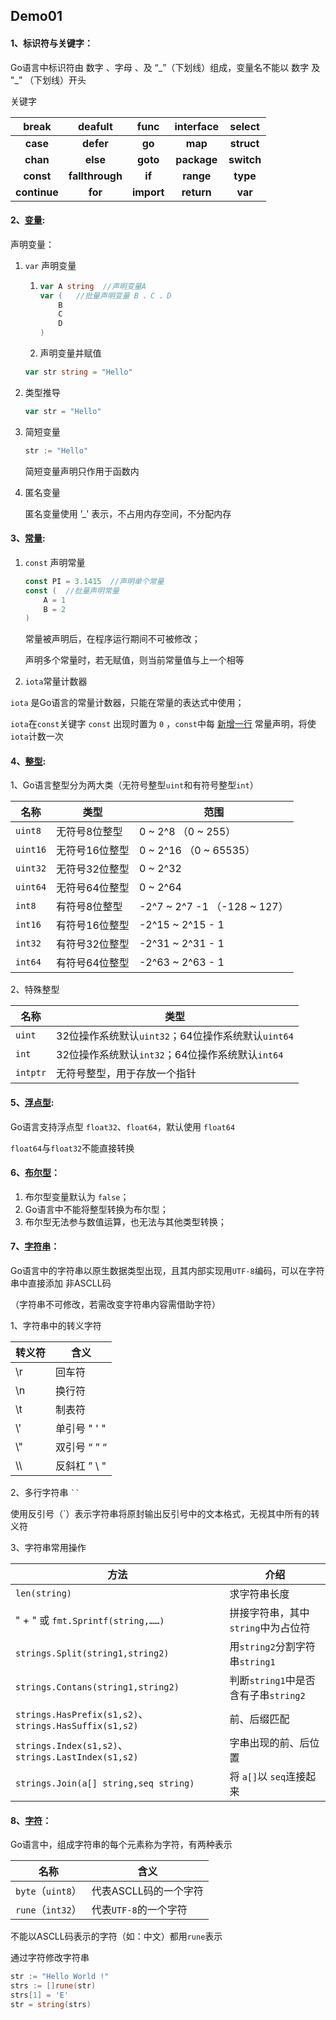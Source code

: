 ## Demo01

#### 1、标识符与关键字：

Go语言中标识符由 数字 、字母 、及 “\_”（下划线）组成，变量名不能以 数字 及 "\_” （下划线）开头

关键字

|  **break**   |   **deafult**   |  **func**  | **interface** | **select** |
| :----------: | :-------------: | :--------: | :-----------: | :--------: |
|   **case**   |    **defer**    |   **go**   |    **map**    | **struct** |
|   **chan**   |    **else**     |  **goto**  |  **package**  | **switch** |
|  **const**   | **fallthrough** |   **if**   |   **range**   |  **type**  |
| **continue** |     **for**     | **import** |  **return**   |  **var**   |

#### 2、[变量](VAR/main.go):

声明变量：

1. `var` 声明变量

   1. ```go
      var A string  //声明变量A
      var (   //批量声明变量 B 、C 、D
          B
          C
          D
      )
      ```

   2. 声明变量并赋值

   ```go
   var str string = "Hello"
   ```

2. 类型推导

   ```GO
   var str = "Hello"
   ```

3. 简短变量

   ```go
   str := "Hello"
   ```

   简短变量声明只作用于函数内

4. 匿名变量

   匿名变量使用 ’_' 表示，不占用内存空间，不分配内存

#### 3、[常量](CONST/main.go):

1. `const` 声明常量

   ```go
   const PI = 3.1415  //声明单个常量
   const (  //批量声明常量
       A = 1
       B = 2
   )
   ```

   常量被声明后，在程序运行期间不可被修改；

   声明多个常量时，若无赋值，则当前常量值与上一个相等

2. `iota`常量计数器

`iota` 是Go语言的常量计数器，只能在常量的表达式中使用；

`iota`在`const`关键字 `const` 出现时置为 `0` ，`const`中每  <u>新增一行</u>  常量声明，将使`iota`计数一次

#### 4、[整型](INT/main.go):

1、Go语言整型分为两大类（无符号整型`uint`和有符号整型`int`）

| 名称     | 类型           | 范围                         |
| -------- | -------------- | ---------------------------- |
| `uint8`  | 无符号8位整型  | 0 ~ 2^8  （0 ~ 255）         |
| `uint16` | 无符号16位整型 | 0 ~ 2^16 （0 ~ 65535）       |
| `uint32` | 无符号32位整型 | 0 ~ 2^32                     |
| `uint64` | 无符号64位整型 | 0 ~ 2^64                     |
| `int8`   | 有符号8位整型  | -2^7 ~ 2^7 -1 （-128 ~ 127） |
| `int16`  | 有符号16位整型 | -2^15 ~ 2^15 - 1             |
| `int32`  | 有符号32位整型 | -2^31 ~ 2^31 - 1             |
| `int64`  | 有符号64位整型 | -2^63 ~ 2^63 - 1             |

2、特殊整型

| 名称     | 类型                                               |
| -------- | -------------------------------------------------- |
| `uint`   | 32位操作系统默认`uint32`；64位操作系统默认`uint64` |
| `int`    | 32位操作系统默认`int32`；64位操作系统默认`int64`   |
| `intptr` | 无符号整型，用于存放一个指针                       |

#### 5、[浮点型](FLOAT/main.go):

Go语言支持浮点型 `float32`、`float64`，默认使用 `float64`

`float64`与`float32`不能直接转换

#### 6、[布尔型](BOOL/main.go)：

1. 布尔型变量默认为 `false`；
2. Go语言中不能将整型转换为布尔型；
3. 布尔型无法参与数值运算，也无法与其他类型转换；

#### 7、[字符串](STRING/main.go)：

Go语言中的字符串以原生数据类型出现，且其内部实现用`UTF-8`编码，可以在字符串中直接添加 非ASCLL码

（字符串不可修改，若需改变字符串内容需借助字符）

1、字符串中的转义字符

| 转义符 | 含义            |
| ------ | --------------- |
| \\r    | 回车符          |
| \\n    | 换行符          |
| \\t    | 制表符          |
| \\'    | 单引号  "  '  " |
| \\\"   | 双引号  “  ” “  |
| \\\    | 反斜杠  ”  \  " |

2、多行字符串  ` `` `

使用反引号（`）表示字符串将原封输出反引号中的文本格式，无视其中所有的转义符

3、字符串常用操作

| 方法                                                   | 介绍                                 |
| ------------------------------------------------------ | ------------------------------------ |
| `len(string)`                                          | 求字符串长度                         |
| " + " 或 `fmt.Sprintf(string,……)`                      | 拼接字符串，其中`string`中为占位符   |
| `strings.Split(string1,string2)`                       | 用`string2`分割字符串`string1`       |
| `strings.Contans(string1,string2)`                     | 判断`string1`中是否含有子串`string2` |
| `strings.HasPrefix(s1,s2)`、`strings.HasSuffix(s1,s2)` | 前、后缀匹配                         |
| `strings.Index(s1,s2)`、`strings.LastIndex(s1,s2)`     | 字串出现的前、后位置                 |
| `strings.Join(a[] string,seq string)`                  | 将 `a[]`以 `seq`连接起来             |

#### 8、[字符](BYTE_RUNE/main.go)：

Go语言中，组成字符串的每个元素称为字符，有两种表示

| 名称              | 含义                  |
| ----------------- | --------------------- |
| `byte`（`uint8`） | 代表ASCLL码的一个字符 |
| `rune`（`int32`） | 代表`UTF-8`的一个字符 |

不能以ASCLL码表示的字符（如：中文）都用`rune`表示

通过字符修改字符串

```go
str := "Hello World !"
strs := []rune(str)
strs[1] = 'E'
str = string(strs)
```

